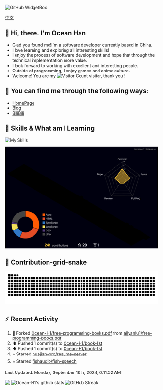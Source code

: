 ![GitHub WidgetBox](https://github-widgetbox.vercel.app/api/profile?username=Ocean-H1&data=followers,repositories,stars,commits)

[中文](/README_ZH.md)
## 👋 Hi, there. I'm Ocean Han
- Glad you found me!I'm a software developer currently based in China. 
- I love learning and exploring all interesting skills!
- I enjoy the process of software development and hope that through the technical implementation more value.
- I look forward to working with excellent and interesting people.
- Outside of programming, I enjoy games and anime culture.
- Welcome! You are my ![Visitor Count](https://profile-counter.glitch.me/Ocean_H1/count.svg) visitor, thank you !

## 🎉 You can find me through the following ways:

- [HomePage](https://oceanh.top)
- [Blog](https://blog.oceanh.top/)
- [BiliBili](https://space.bilibili.com/382688944/favlist)

## 🚀 Skills & What am I Learning

[![My Skills](https://skillicons.dev/icons?i=html,css,vite,vue,react,electron,webpack,nodejs,js,ts,stackoverflow,mysql,redis)](https://github.com/Ocean-H1)

![rainbow gif](https://raw.githubusercontent.com/Ocean-H1/Ocean-H1/main/profile-3d-contrib/profile-night-rainbow.svg)

## 🐍 Contribution-grid-snake

![snake gif](https://raw.githubusercontent.com/Ocean-H1/Ocean-H1/output/github-contribution-grid-snake.svg)

## ⚡ Recent Activity

<!--RECENT_ACTIVITY:start-->
1. 🔱 Forked [Ocean-H1/free-programming-books.pdf](https://github.com/Ocean-H1/free-programming-books.pdf) from [ailyanlu1/free-programming-books.pdf](https://github.com/ailyanlu1/free-programming-books.pdf)<br>
2. ⬆️ Pushed 1 commit(s) to [Ocean-H1/book-list](https://github.com/Ocean-H1/book-list)<br>
3. ⬆️ Pushed 1 commit(s) to [Ocean-H1/book-list](https://github.com/Ocean-H1/book-list)<br>
4. ⭐ Starred [huajian-pro/resume-server](https://github.com/huajian-pro/resume-server)<br>
5. ⭐ Starred [fishaudio/fish-speech](https://github.com/fishaudio/fish-speech)<br>
<!--RECENT_ACTIVITY:end-->

<!--RECENT_ACTIVITY:last_update-->
Last Updated: Monday, September 16th, 2024, 6:11:52 AM
<!--RECENT_ACTIVITY:last_update_end-->

<img align="center" src="https://github-readme-stats.vercel.app/api/top-langs/?username=Ocean-H1&layout=compact&theme=react&hide_border=true&card_width=400&card_height=200"/>
<img align="center" src="https://github-readme-stats.vercel.app/api?username=Ocean-H1&show_icons=true&include_all_commits=true&theme=react&hide_border=true&card_width=500&card_height=200" alt="Ocean-H1's github stats"/>
<img align="center" src="https://streak-stats.demolab.com?user=Ocean-H1&theme=react&hide_border=true&date_format=M%20j%5B%2C%20Y%5D&card_width=600&card_height=200" alt="GitHub Streak" />
